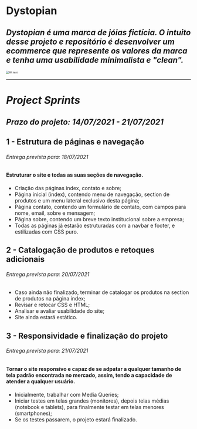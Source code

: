 # Dystopian 

## _Dystopian é uma marca de jóias fictícia. O intuito desse projeto e repositório é desenvolver um ecommerce que represente os valores da marca e tenha uma usabilidade minimalista e "clean"._



<img src="/D:\cauê\Gama Academy\Dystopian\logo04.jpg" alt="Alt text" style="zoom:50%;" />

<hr>

# *Project Sprints*

## _Prazo do projeto: 14/07/2021 - 21/07/2021_

## 1 - Estrutura de páginas e navegação

###### *Entrega prevista para: 18/07/2021*

#### Estruturar o site e todas as suas seções de navegação.

- Criação das páginas index, contato e sobre;
- Página inicial (index), contendo menu de navegação, section de produtos e um menu lateral exclusivo desta página;
- Página contato, contendo um formulário de contato, com campos para nome, email, sobre e mensagem;
- Página sobre, contendo um breve texto institucional sobre a empresa;
- Todas as páginas já estarão estruturadas com a navbar e footer, e estilizadas com CSS puro.

## 2 - Catalogação de produtos e retoques adicionais

###### *Entrega prevista para: 20/07/2021*

- Caso ainda não finalizado, terminar de catalogar os produtos na section de produtos na página index;
- Revisar e retocar CSS e HTML;
-  Analisar e avaliar usabilidade do site;
- Site ainda estará estático.

##  3 - Responsividade e finalização do projeto

###### *Entrega prevista para: 21/07/2021*

#### Tornar o site responsivo e capaz de se adpatar a qualquer tamanho de tela padrão encontrada no mercado, assim, tendo a capacidade de atender a qualquer usuário.

- Inicialmente, trabalhar com Media Queries;
- Iniciar testes em telas grandes (monitores), depois telas médias (notebook e tablets), para finalmente testar em telas menores (smartphones);
- Se os testes passarem, o projeto estará finalizado.









